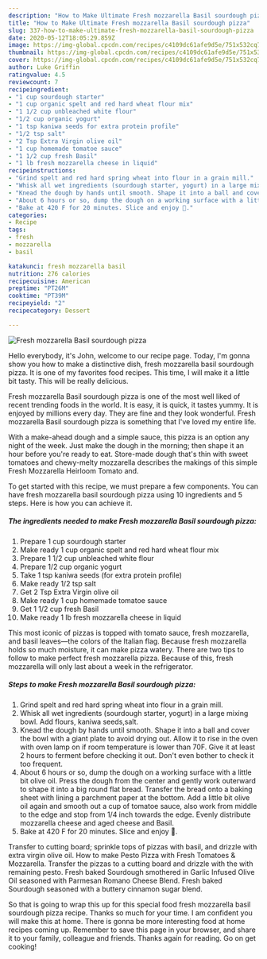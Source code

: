 ```yaml
---
description: "How to Make Ultimate Fresh mozzarella Basil sourdough pizza"
title: "How to Make Ultimate Fresh mozzarella Basil sourdough pizza"
slug: 337-how-to-make-ultimate-fresh-mozzarella-basil-sourdough-pizza
date: 2020-05-12T18:05:29.859Z
image: https://img-global.cpcdn.com/recipes/c4109dc61afe9d5e/751x532cq70/fresh-mozzarella-basil-sourdough-pizza-recipe-main-photo.jpg
thumbnail: https://img-global.cpcdn.com/recipes/c4109dc61afe9d5e/751x532cq70/fresh-mozzarella-basil-sourdough-pizza-recipe-main-photo.jpg
cover: https://img-global.cpcdn.com/recipes/c4109dc61afe9d5e/751x532cq70/fresh-mozzarella-basil-sourdough-pizza-recipe-main-photo.jpg
author: Luke Griffin
ratingvalue: 4.5
reviewcount: 7
recipeingredient:
- "1 cup sourdough starter"
- "1 cup organic spelt and red hard wheat flour mix"
- "1 1/2 cup unbleached white flour"
- "1/2 cup organic yogurt"
- "1 tsp kaniwa seeds for extra protein profile"
- "1/2 tsp salt"
- "2 Tsp Extra Virgin olive oil"
- "1 cup homemade tomatoe sauce"
- "1 1/2 cup fresh Basil"
- "1 lb fresh mozzarella cheese in liquid"
recipeinstructions:
- "Grind spelt and red hard spring wheat into flour in a grain mill."
- "Whisk all wet ingredients (sourdough starter, yogurt) in a large mixing bowl. Add flours, kaniwa seeds,salt."
- "Knead the dough by hands until smooth. Shape it into a ball and cover the bowl with a giant plate to avoid drying out. Allow it to rise in the oven with oven lamp on if room temperature is lower than 70F. Give it at least 2 hours to ferment before checking it out. Don&#39;t even bother to check it too frequent."
- "About 6 hours or so, dump the dough on a working surface with a little bit olive oil. Press the dough from the center and gently work outerward to shape it into a big round flat bread. Transfer the bread onto a baking sheet with lining a parchment paper at the bottom. Add a little bit olive oil again and smooth out a cup of tomatoe sauce, also work from middle to the edge and stop from 1/4 inch towards the edge. Evenly distribute mozzarella cheese and aged cheese and Basil."
- "Bake at 420 F for 20 minutes. Slice and enjoy 🍕."
categories:
- Recipe
tags:
- fresh
- mozzarella
- basil

katakunci: fresh mozzarella basil 
nutrition: 276 calories
recipecuisine: American
preptime: "PT26M"
cooktime: "PT39M"
recipeyield: "2"
recipecategory: Dessert

---
```



![Fresh mozzarella Basil sourdough pizza](https://img-global.cpcdn.com/recipes/c4109dc61afe9d5e/751x532cq70/fresh-mozzarella-basil-sourdough-pizza-recipe-main-photo.jpg)

Hello everybody, it's John, welcome to our recipe page. Today, I'm gonna show you how to make a distinctive dish, fresh mozzarella basil sourdough pizza. It is one of my favorites food recipes. This time, I will make it a little bit tasty. This will be really delicious.

Fresh mozzarella Basil sourdough pizza is one of the most well liked of recent trending foods in the world. It is easy, it is quick, it tastes yummy. It is enjoyed by millions every day. They are fine and they look wonderful. Fresh mozzarella Basil sourdough pizza is something that I've loved my entire life.

With a make-ahead dough and a simple sauce, this pizza is an option any night of the week. Just make the dough in the morning; then shape it an hour before you&#39;re ready to eat. Store-made dough that&#39;s thin with sweet tomatoes and chewy-melty mozzarella describes the makings of this simple Fresh Mozzarella Heirloom Tomato and.


To get started with this recipe, we must prepare a few components. You can have fresh mozzarella basil sourdough pizza using 10 ingredients and 5 steps. Here is how you can achieve it.

<!--inarticleads1-->

##### The ingredients needed to make Fresh mozzarella Basil sourdough pizza:

1. Prepare 1 cup sourdough starter
1. Make ready 1 cup organic spelt and red hard wheat flour mix
1. Prepare 1 1/2 cup unbleached white flour
1. Prepare 1/2 cup organic yogurt
1. Take 1 tsp kaniwa seeds (for extra protein profile)
1. Make ready 1/2 tsp salt
1. Get 2 Tsp Extra Virgin olive oil
1. Make ready 1 cup homemade tomatoe sauce
1. Get 1 1/2 cup fresh Basil
1. Make ready 1 lb fresh mozzarella cheese in liquid


This most iconic of pizzas is topped with tomato sauce, fresh mozzarella, and basil leaves—the colors of the Italian flag. Because fresh mozzarella holds so much moisture, it can make pizza watery. There are two tips to follow to make perfect fresh mozzarella pizza. Because of this, fresh mozzarella will only last about a week in the refrigerator. 

<!--inarticleads2-->

##### Steps to make Fresh mozzarella Basil sourdough pizza:

1. Grind spelt and red hard spring wheat into flour in a grain mill.
1. Whisk all wet ingredients (sourdough starter, yogurt) in a large mixing bowl. Add flours, kaniwa seeds,salt.
1. Knead the dough by hands until smooth. Shape it into a ball and cover the bowl with a giant plate to avoid drying out. Allow it to rise in the oven with oven lamp on if room temperature is lower than 70F. Give it at least 2 hours to ferment before checking it out. Don&#39;t even bother to check it too frequent.
1. About 6 hours or so, dump the dough on a working surface with a little bit olive oil. Press the dough from the center and gently work outerward to shape it into a big round flat bread. Transfer the bread onto a baking sheet with lining a parchment paper at the bottom. Add a little bit olive oil again and smooth out a cup of tomatoe sauce, also work from middle to the edge and stop from 1/4 inch towards the edge. Evenly distribute mozzarella cheese and aged cheese and Basil.
1. Bake at 420 F for 20 minutes. Slice and enjoy 🍕.


Transfer to cutting board; sprinkle tops of pizzas with basil, and drizzle with extra virgin olive oil. How to make Pesto Pizza with Fresh Tomatoes &amp; Mozzarella. Transfer the pizzas to a cutting board and drizzle with the with remaining pesto. Fresh baked Sourdough smothered in Garlic Infused Olive Oil seasoned with Parmesan Romano Cheese Blend. Fresh baked Sourdough seasoned with a buttery cinnamon sugar blend. 

So that is going to wrap this up for this special food fresh mozzarella basil sourdough pizza recipe. Thanks so much for your time. I am confident you will make this at home. There is gonna be more interesting food at home recipes coming up. Remember to save this page in your browser, and share it to your family, colleague and friends. Thanks again for reading. Go on get cooking!
